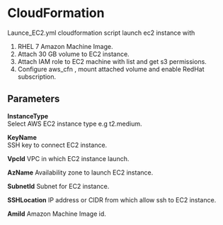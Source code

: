 CloudFormation
=========

Launce_EC2.yml cloudformation script launch ec2 instance with

 1) RHEL 7 Amazon Machine Image.  
 2) Attach 30 GB volume to EC2 instance.  
 3) Attach IAM role to EC2 machine with list and get s3 permissions.  
 4) Configure aws_cfn , mount attached volume and enable RedHat subscription.   

Parameters
------------

**InstanceType**  
Select AWS EC2 instance type e.g t2.medium.  

**KeyName**  
SSH key to connect EC2 instance.  

**VpcId**
VPC in which EC2 instance launch.

**AzName**
Availability zone to launch EC2 instance.

**SubnetId**
Subnet for EC2 instance.

**SSHLocation**
IP address or CIDR from which allow ssh to EC2 instance.

**AmiId**
Amazon Machine Image id.
